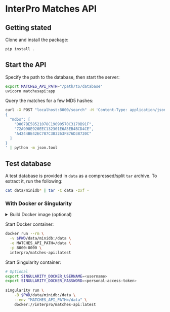 # InterPro Matches API

## Getting stated

Clone and install the package:

```sh
pip install .
```

## Start the API

Specify the path to the database, then start the server:

```sh
export MATCHES_API_PATH="/path/to/database"
uvicorn matchesapi:app
```

Query the matches for a few MD5 hashes:

```sh
curl -X POST "localhost:8000/search" -H 'Content-Type: application/json' -d'
{
  "md5s": [
    "D807BE58521078C19090570C3170B91F",
    "72A998E920EEC132301E6A5EB4BCD4CE",
    "A4244BE42EC787C383263F876D38720C"
  ]
}
' | python -m json.tool
```

## Test database

A test database is provided in `data` as a compressed/split `tar` archive.
To extract it, run the following:

```sh
cat data/minidb* | tar -C data -zxf -
```

### With Docker or Singularity

<details>
  <summary>Build Docker image (optional)</summary>

  ```sh
  docker build --no-cache -t interpro/matches-api:latest .
  ```
</details>

Start Docker container:

```sh
docker run --rm \
  -v $PWD/data/minidb:/data \
  -e MATCHES_API_PATH=/data \
  -p 8000:8000 \
  interpro/matches-api:latest
```

Start Singularity container:

```sh
# Optional
export SINGULARITY_DOCKER_USERNAME=<username>
export SINGULARITY_DOCKER_PASSWORD=<personal-access-token>
 
singularity run \
    -B $PWD/data/minidb:/data \
    --env "MATCHES_API_PATH=/data" \
    docker://interpro/matches-api:latest
```